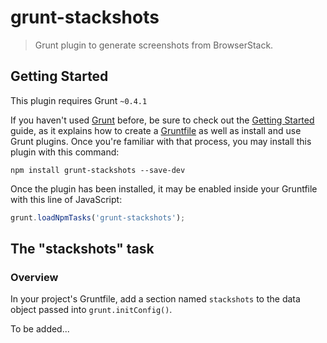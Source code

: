 # grunt-stackshots

> Grunt plugin to generate screenshots from BrowserStack.

## Getting Started
This plugin requires Grunt `~0.4.1`

If you haven't used [Grunt](http://gruntjs.com/) before, be sure to check out the [Getting Started](http://gruntjs.com/getting-started) guide, as it explains how to create a [Gruntfile](http://gruntjs.com/sample-gruntfile) as well as install and use Grunt plugins. Once you're familiar with that process, you may install this plugin with this command:

```shell
npm install grunt-stackshots --save-dev
```

Once the plugin has been installed, it may be enabled inside your Gruntfile with this line of JavaScript:

```js
grunt.loadNpmTasks('grunt-stackshots');
```

## The "stackshots" task

### Overview
In your project's Gruntfile, add a section named `stackshots` to the data object passed into `grunt.initConfig()`.

To be added...
